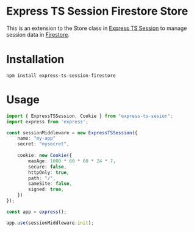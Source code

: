 # Express TS Session Firestore Store

This is an extension to the Store class in [Express TS Session](https://github.com/shadow1349/express-ts-session) to manage session data in [Firestore](https://cloud.google.com/firestore).

# Installation

`npm install express-ts-session-firestore`

# Usage

```typescript
import { ExpressTSSession, Cookie } from "express-ts-sesion";
import express from 'express';

const sessionMiddleware = new ExpressTSSession({
    name: "my-app"
    secret: "mysecret",
    
    cookie: new Cookie({
        maxAge: 1000 * 60 * 60 * 24 * 7,
        secure: false,
        httpOnly: true,
        path: "/",
        sameSite: false,
        signed: true,
    })
});

const app = express();

app.use(sessionMiddleware.init);
```
